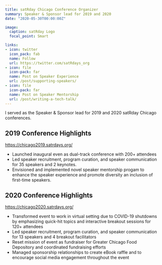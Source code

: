 ```yaml
---
title: satRday Chicago Conference Organizer
summary: Speaker & Sponsor lead for 2019 and 2020
date: "2020-05-30T00:00:00Z"

image:
  caption: satRday Logo
  focal_point: Smart

links:
- icon: twitter
  icon_pack: fab
  name: Follow
  url: https://twitter.com/satRdays_org
- icon: file
  icon-pack: far
  name: Post on Speaker Experience
  url: /post/supporting-speakers/
- icon: file
  icon-pack: far
  name: Post on Speaker Mentorship
  url: /post/writing-a-tech-talk/
---
```


I served as the Speaker & Sponsor lead for 2019 and 2020 satRday Chicago conferences.

## 2019 Conference Highlights

https://chicago2019.satrdays.org/

- Launched inaugural even as dual-track conference with 200+ attendees
- Led speaker recruitment, program curation, and speaker communication for 35 speakers and 2 keynotes. 
- Envisioned and implemented novel speaker mentorship progam to enhance the speaker experience and promote diversity an inclusion of first-time speakers. 

## 2020 Conference Highlights

https://chicago2020.satrdays.org/

- Transformed event to work in virtual setting due to COVID-19 shutdowns by emphasizing quick-hit topics and interactive breakout sessions for 120+ attendees
- Led speaker recruitment, program curation, and speaker communication for 13 speakers and 4 breakout facilitators
- Reset mission of event as fundraiser for Greater Chicago Food Depository and coordinated fundraising efforts
- Managed sponsorship relationships to create eBook raffle and to encourage social media engagement throughout the event
